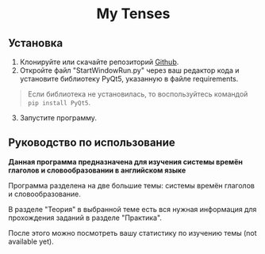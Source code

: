 <h1 align="center">My Tenses</h1>

## Установка

1. Клонируйте или скачайте репозиторий [Github](https://github.com/COBAil/My-English-Grammar).
2. Откройте файл "StartWindowRun.py" через ваш редактор кода и установите библиотеку PyQt5, указанную в файле requirements.
> Если библиотека не установилась, то воспользуйтесь командой ```pip install PyQt5```.
3. Запустите программу.


## Руководство по использование
**Данная программа предназначена для изучения системы времён глаголов и словообразовании в английском языке**


Программа разделена на две большие темы: системы времён глаголов и словообразование.

В разделе "Теория" в выбранной теме есть вся нужная информация для прохождения заданий в разделе "Практика".

После этого можно посмотреть вашу статистику по изучению темы (not available yet).
